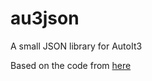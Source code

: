 # au3json
A small JSON library for AutoIt3

Based on the code from [here](http://notes.eatonphil.com/writing-a-simple-json-parser.html)
